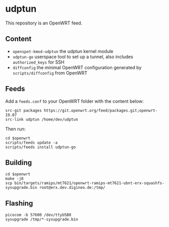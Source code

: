 udptun
======

This repository is an OpenWRT feed.

## Content

* `openspot-kmod-udptun` the udptun kernel module
* `udptun-go` userspace tool to set up a tunnel, also includes `authorized_keys` for SSH
* `diffconfig` the minimal OpenWRT configuration generated by `scripts/diffconfig` from OpenWRT


## Feeds

Add a `feeds.conf` to your OpenWRT folder with the content below:

```
src-git packages https://git.openwrt.org/feed/packages.git;openwrt-19.07
src-link udptun /home/dev/udptun
```

Then run:

```
cd $openwrt
scripts/feeds update -a
scripts/feeds install udptun-go
```

## Building

```
cd $openwrt
make -j8
scp bin/targets/ramips/mt7621/openwrt-ramips-mt7621-ubnt-erx-squashfs-sysupgrade.bin root@erx.dev.digineo.de:/tmp/
```

## Flashing

```
picocom -b 57600 /dev/ttyUSB0
sysupgrade /tmp/*-sysupgrade.bin
```
